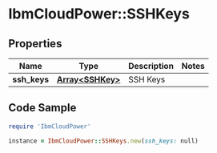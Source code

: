 # IbmCloudPower::SSHKeys

## Properties

Name | Type | Description | Notes
------------ | ------------- | ------------- | -------------
**ssh_keys** | [**Array&lt;SSHKey&gt;**](SSHKey.md) | SSH Keys | 

## Code Sample

```ruby
require 'IbmCloudPower'

instance = IbmCloudPower::SSHKeys.new(ssh_keys: null)
```


